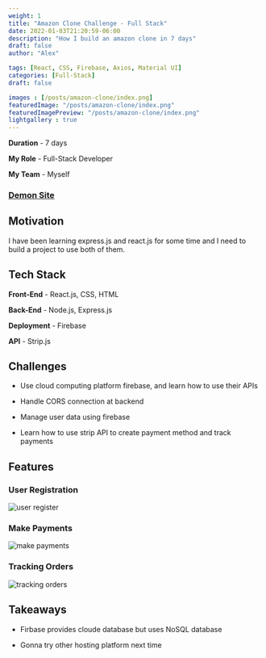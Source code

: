 ```yaml
---
weight: 1
title: "Amazon Clone Challenge - Full Stack"
date: 2022-01-03T21:20:59-06:00
description: "How I build an amazon clone in 7 days"
draft: false
author: "Alex"

tags: [React, CSS, Firebase, Axios, Material UI]
categories: [Full-Stack]
draft: false 

images : [/posts/amazon-clone/index.png]
featuredImage: "/posts/amazon-clone/index.png"
featuredImagePreview: "/posts/amazon-clone/index.png"
lightgallery : true
---
```



<!--more-->
**Duration** - 7 days

**My Role** - Full-Stack Developer

**My Team** - Myself

### [Demon Site](https://challenge-d6ab9.web.app)

## Motivation
I have been learning express.js and react.js for some time and I need to build a project to use both of them.

## Tech Stack
**Front-End** - React.js, CSS, HTML

**Back-End** - Node.js, Express.js

**Deployment** - Firebase

**API** - Strip.js

## Challenges

* Use cloud computing platform firebase, and learn how to use their APIs  

* Handle CORS connection at backend 
 
* Manage user data using firebase

* Learn how to use strip API to create payment method and track payments

## Features 

### User Registration

![user register](/posts/amazon-clone/amazon_shot_1.gif)

### Make Payments

![make payments](/posts/amazon-clone/amazon_shot_2.gif)

### Tracking Orders

![tracking orders](/posts/amazon-clone/amazon_shot_3.gif)

## Takeaways 

* Firbase provides cloude database but uses NoSQL database

* Gonna try other hosting platform next time 


 


